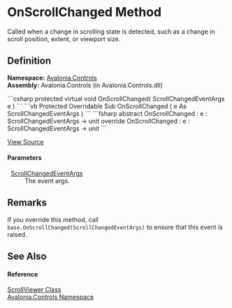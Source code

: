# OnScrollChanged Method


Called when a change in scrolling state is detected, such as a change in scroll position, extent, or viewport size.



## Definition
**Namespace:** <a href="N_Avalonia_Controls">Avalonia.Controls</a>  
**Assembly:** Avalonia.Controls (in Avalonia.Controls.dll)

<Tabs groupId="api-code-preview">
<TabItem value="csharp" label="C#">
```csharp
protected virtual void OnScrollChanged(
	ScrollChangedEventArgs e
)
```
</TabItem>
<TabItem value="vb" label="VB">
```vb
Protected Overridable Sub OnScrollChanged ( 
	e As ScrollChangedEventArgs
)
```
</TabItem>
<TabItem value="fsharp" label="F#">
```fsharp
abstract OnScrollChanged : 
        e : ScrollChangedEventArgs -> unit 
override OnScrollChanged : 
        e : ScrollChangedEventArgs -> unit 
```
</TabItem>
</Tabs>



<a href="https://github.com/AvaloniaUI/Avalonia/tree/master/src/Avalonia.Controls/ScrollViewer.cs#L802" title="View the source code">View Source</a>



#### Parameters
<dl><dt>  <a href="T_Avalonia_Controls_ScrollChangedEventArgs">ScrollChangedEventArgs</a></dt><dd>The event args.</dd></dl>

## Remarks
If you override this method, call `base.OnScrollChanged(ScrollChangedEventArgs)` to ensure that this event is raised.

## See Also


#### Reference
<a href="T_Avalonia_Controls_ScrollViewer">ScrollViewer Class</a>  
<a href="N_Avalonia_Controls">Avalonia.Controls Namespace</a>  

